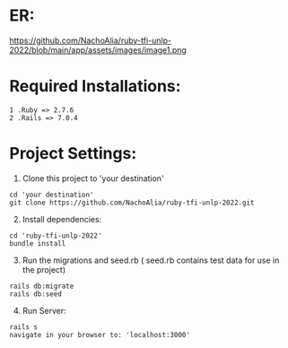 # ER:
https://github.com/NachoAlia/ruby-tfi-unlp-2022/blob/main/app/assets/images/image1.png

# Required Installations:
```
1 .Ruby => 2.7.6
2 .Rails => 7.0.4
```
# Project Settings:
1. Clone this project to 'your destination'
```
cd 'your destination'
git clone https://github.com/NachoAlia/ruby-tfi-unlp-2022.git
```
2. Install dependencies:
```
cd 'ruby-tfi-unlp-2022'
bundle install
```
3. Run the migrations and seed.rb ( seed.rb contains test data for use in the project)
```
rails db:migrate
rails db:seed
```
4.  Run Server:  
```
rails s
navigate in your browser to: 'localhost:3000'
